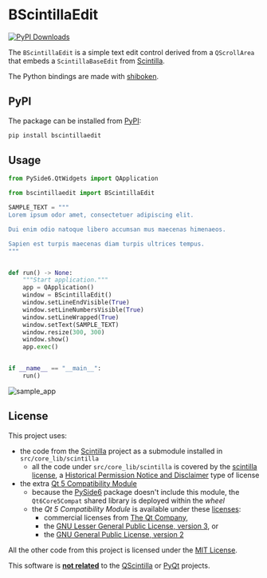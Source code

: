 # BScintillaEdit

[![PyPI Downloads](https://static.pepy.tech/badge/bscintillaedit)](https://pepy.tech/projects/bscintillaedit)

The `BScintillaEdit` is a simple text edit control derived from a `QScrollArea` that embeds a `ScintillaBaseEdit` from [Scintilla](https://www.scintilla.org/).

The Python bindings are made with [shiboken](https://doc.qt.io/qtforpython-6/shiboken6/index.html).

## PyPI

The package can be installed from [PyPI](https://pypi.org/project/bscintillaedit/):

```bash
pip install bscintillaedit
```

## Usage

```python
from PySide6.QtWidgets import QApplication

from bscintillaedit import BScintillaEdit

SAMPLE_TEXT = """
Lorem ipsum odor amet, consectetuer adipiscing elit.

Dui enim odio natoque libero accumsan mus maecenas himenaeos.

Sapien est turpis maecenas diam turpis ultrices tempus.
"""


def run() -> None:
    """Start application."""
    app = QApplication()
    window = BScintillaEdit()
    window.setLineEndVisible(True)
    window.setLineNumbersVisible(True)
    window.setLineWrapped(True)
    window.setText(SAMPLE_TEXT)
    window.resize(300, 300)
    window.show()
    app.exec()


if __name__ == "__main__":
    run()
```

![sample_app](https://gitlab.com/iborco-pyside/bscintillaedit/-/raw/master/docs/python_sample.png?ref_type=heads)

## License

This project uses:

* the code from the [Scintilla](https://www.scintilla.org/) project as a submodule installed in `src/core_lib/scintilla`
  * all the code under `src/core_lib/scintilla` is covered by the [scintilla license](https://www.scintilla.org/License.txt), a [Historical Permission Notice and Disclaimer](https://en.wikipedia.org/wiki/Historical_Permission_Notice_and_Disclaimer) type of license
* the extra [Qt 5 Compatibility Module](https://doc.qt.io/qt-6/qtcore5-index.html)
  * because the [PySide6](https://pypi.org/project/PySide6/) package doesn't include this module, the `Qt6Core5Compat` shared library is deployed within the *wheel*
  * the *Qt 5 Compatibility Module* is available under these [licenses](https://doc.qt.io/qt-6/qtcore5-index.html#licenses-and-attributions):
    * commercial licenses from [The Qt Company](http://www.qt.io/about-us/),
    * the [GNU Lesser General Public License, version 3](http://www.gnu.org/licenses/lgpl-3.0.html), or
    * the [GNU General Public License, version 2](http://www.gnu.org/licenses/gpl-2.0.html)

All the other code from this project is licensed under the [MIT License](https://gitlab.com/iborco-pyside/bscintillaedit/-/blob/master/LICENSE.md).

This software is <ins>**not related**</ins> to the [QScintilla](https://www.riverbankcomputing.com/software/qscintilla/) or [PyQt](https://www.riverbankcomputing.com/software/pyqt/) projects.
